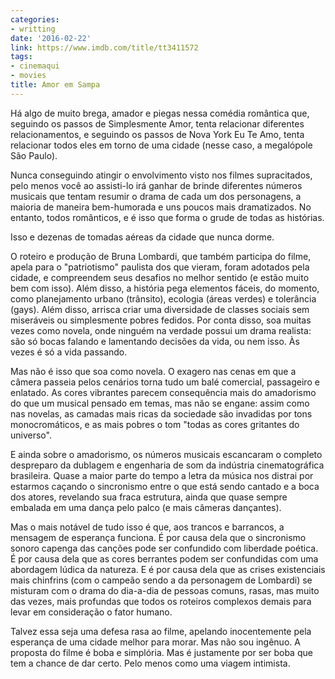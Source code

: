 ```yaml
---
categories:
- writting
date: '2016-02-22'
link: https://www.imdb.com/title/tt3411572
tags:
- cinemaqui
- movies
title: Amor em Sampa
---
```


Há algo de muito brega, amador e piegas nessa comédia romântica que, seguindo os passos de Simplesmente Amor, tenta relacionar diferentes relacionamentos, e seguindo os passos de Nova York Eu Te Amo, tenta relacionar todos eles em torno de uma cidade (nesse caso, a megalópole São Paulo).

Nunca conseguindo atingir o envolvimento visto nos filmes supracitados, pelo menos você ao assisti-lo irá ganhar de brinde diferentes números musicais que tentam resumir o drama de cada um dos personagens, a maioria de maneira bem-humorada e uns poucos mais dramatizados. No entanto, todos românticos, e é isso que forma o grude de todas as histórias.

Isso e dezenas de tomadas aéreas da cidade que nunca dorme.

O roteiro e produção de Bruna Lombardi, que também participa do filme, apela para o "patriotismo" paulista dos que vieram, foram adotados pela cidade, e compreendem seus desafios no melhor sentido (e estão muito bem com isso). Além disso, a história pega elementos fáceis, do momento, como planejamento urbano (trânsito), ecologia (áreas verdes) e tolerância (gays). Além disso, arrisca criar uma diversidade de classes sociais sem miseráveis ou simplesmente pobres fedidos. Por conta disso, soa muitas vezes como novela, onde ninguém na verdade possui um drama realista: são só bocas falando e lamentando decisões da vida, ou nem isso. Às vezes é só a vida passando.

Mas não é isso que soa como novela. O exagero nas cenas em que a câmera passeia pelos cenários torna tudo um balé comercial, passageiro e enlatado. As cores vibrantes parecem consequência mais do amadorismo do que um musical pensado em temas, mas não se engane: assim como nas novelas, as camadas mais ricas da sociedade são invadidas por tons monocromáticos, e as mais pobres o tom "todas as cores gritantes do universo".

E ainda sobre o amadorismo, os números musicais escancaram o completo despreparo da dublagem e engenharia de som da indústria cinematográfica brasileira. Quase a maior parte do tempo a letra da música nos distrai por estarmos caçando o sincronismo entre o que está sendo cantado e a boca dos atores, revelando sua fraca estrutura, ainda que quase sempre embalada em uma dança pelo palco (e mais câmeras dançantes).

Mas o mais notável de tudo isso é que, aos trancos e barrancos, a mensagem de esperança funciona. É por causa dela que o sincronismo sonoro capenga das canções pode ser confundido com liberdade poética. É por causa dela que as cores berrantes podem ser confundidas com uma abordagem lúdica da natureza. E é por causa dela que as crises existenciais mais chinfrins (com o campeão sendo a da personagem de Lombardi) se misturam com o drama do dia-a-dia de pessoas comuns, rasas, mas muito das vezes, mais profundas que todos os roteiros complexos demais para levar em consideração o fator humano.

Talvez essa seja uma defesa rasa ao filme, apelando inocentemente pela esperança de uma cidade melhor para morar. Mas não sou ingênuo. A proposta do filme é boba e simplória. Mas é justamente por ser boba que tem a chance de dar certo. Pelo menos como uma viagem intimista.